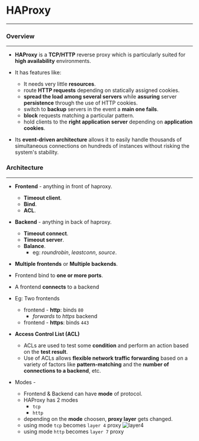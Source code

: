 # HAProxy
---

### Overview
---

- **HAProxy** is a **TCP/HTTP** reverse proxy which is particularly suited for **high availability** environments.
- It has features like:
  - It needs very little **resources**.
  - route **HTTP requests** depending on statically assigned cookies.
  - **spread the load among several servers** while **assuring** server **persistence** through the use of HTTP cookies.
  - switch to **backup** servers in the event a **main one fails**.
  - **block** requests matching a particular pattern.
  - hold clients to the **right application server** depending on **application cookies**.

- Its **event-driven architecture** allows it to easily handle thousands of simultaneous connections on hundreds of instances without risking the system's stability.

### Architecture
---

- **Frontend** - anything in front of haproxy.
  - **Timeout client**.
  - **Bind**.
  - **ACL**.

- **Backend** - anything in back of haproxy.
  - **Timeout connect**.
  - **Timeout server**.
  - **Balance**.
    - eg: *roundrobin*, *leastconn*, *source*.

- **Multiple frontends** or **Multiple backends**.
- Frontend bind to **one or more ports**.
- A frontend **connects** to a backend
- Eg: Two frontends
  - frontend - **http**: binds `80`
    - *forwards* to *https* backend
  - frontend - **https**: binds `443`
- **Access Control List (ACL)**
    - ACLs are used to test some **condition** and perform an action based on the **test result**.
    - Use of ACLs allows **flexible network traffic forwarding** based on a variety of factors like **pattern-matching** and the **number of connections to a backend**, etc.

- Modes -
  - Frontend & Backend can have **mode** of protocol.
  - HAProxy has 2 modes
    - `tcp`
    - `http`
  - depending on the **mode** choosen, **proxy layer** gets changed.
  - using mode `tcp` becomes `layer 4` proxy
  ![layer4]()
  - using mode `http` becomes `layer 7` proxy